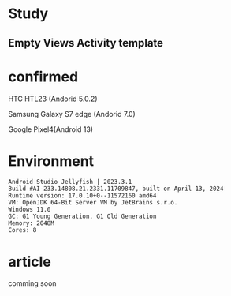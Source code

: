 # Study
## Empty Views Activity template

# confirmed
HTC HTL23 (Andorid 5.0.2)

Samsung Galaxy S7 edge (Andorid 7.0)

Google Pixel4(Android 13)

# Environment
```
Android Studio Jellyfish | 2023.3.1
Build #AI-233.14808.21.2331.11709847, built on April 13, 2024
Runtime version: 17.0.10+0--11572160 amd64
VM: OpenJDK 64-Bit Server VM by JetBrains s.r.o.
Windows 11.0
GC: G1 Young Generation, G1 Old Generation
Memory: 2048M
Cores: 8
```
# article
comming soon
